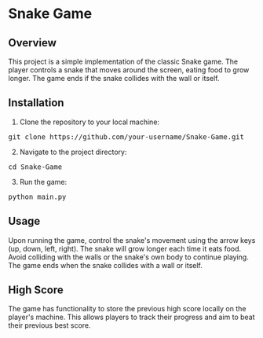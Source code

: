 <!DOCTYPE html>
<html lang="en">
<head>
<meta charset="UTF-8">
<meta name="viewport" content="width=device-width, initial-scale=1.0">

</head>
<body>

<h1>Snake Game</h1>

<h2>Overview</h2>
<p>This project is a simple implementation of the classic Snake game. The player controls a snake that moves around the screen, eating food to grow longer. The game ends if the snake collides with the wall or itself.</p>

<h2>Installation</h2>
<ol>
  <li>Clone the repository to your local machine:</li>
</ol>
<pre>
git clone https://github.com/your-username/Snake-Game.git
</pre>

<ol start="2">
  <li>Navigate to the project directory:</li>
</ol>
<pre>
cd Snake-Game
</pre>

<ol start="3">
  <li>Run the game:</li>
</ol>
<pre>
python main.py
</pre>
<h2>Usage</h2>
<p>Upon running the game, control the snake's movement using the arrow keys (up, down, left, right). The snake will grow longer each time it eats food. Avoid colliding with the walls or the snake's own body to continue playing. The game ends when the snake collides with a wall or itself.</p>

<h2>High Score</h2>
<p>The game has functionality to store the previous high score locally on the player's machine. This allows players to track their progress and aim to beat their previous best score.</p>

</body>
</html>
